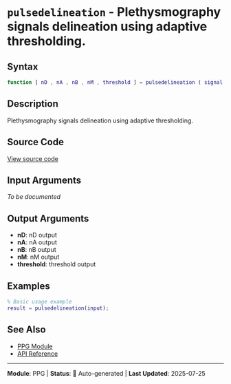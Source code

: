 # `pulsedelineation` - Plethysmography signals delineation using adaptive thresholding.

## Syntax

```matlab
function [ nD , nA , nB , nM , threshold ] = pulsedelineation ( signal , fs , Setup )
```

## Description

Plethysmography signals delineation using adaptive thresholding.

## Source Code

[View source code](../../../src/ppg/pulsedelineation.m)

## Input Arguments

*To be documented*

## Output Arguments

- **nD**: nD output
- **nA**: nA output
- **nB**: nB output
- **nM**: nM output
- **threshold**: threshold output

## Examples

```matlab
% Basic usage example
result = pulsedelineation(input);
```

## See Also

- [PPG Module](README.md)
- [API Reference](../README.md)

---

**Module**: PPG | **Status**: 🔄 Auto-generated | **Last Updated**: 2025-07-25
